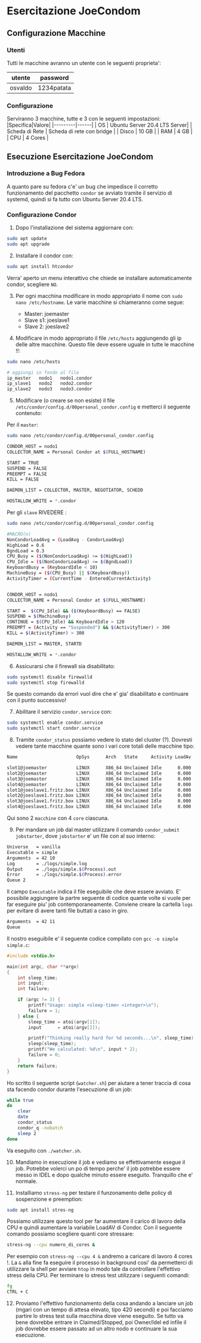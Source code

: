 # Esercitazione JoeCondom

## Configurazione Macchine

### Utenti

Tutti le macchine avranno un utente con le seguenti proprieta':

| utente | password |
| ------ | -------- |
| osvaldo| 1234patata|

### Configurazione

Serviranno 3 macchine, tutte e 3 con le seguenti impostazioni:
|Specifica|Valore|
|---------|------|
| OS      | Ubuntu Server 20.4 LTS Server|
| Scheda di Rete | Scheda di rete con bridge |
| Disco | 10 GB |
| RAM | 4 GB |
| CPU | 4 Cores |

## Esecuzione Esercitazione JoeCondom

### Introduzione a Bug Fedora

A quanto pare su fedora c'e' un bug che impedisce il corretto funzionamento del pacchetto `condor` se avviato tramite il servizio di systemd, quindi si fa tutto con Ubuntu Server 20.4 LTS.

### Configurazione Condor

1. Dopo l'installazione del sistema aggiornare con:

```bash
sudo apt update
sudo apt upgrade
```

2. Installare il condor con:

```bash
sudo apt install htcondor
```

Verra' aperto un menu interattivo che chiede se installare automaticamente condor, scegliere `NO`.

3. Per ogni macchina modificare in modo appropriato il nome con `sudo nano /etc/hostname`. Le varie macchine si chiameranno come segue:
    - Master: joemaster
    - Slave s1: joeslave1
    - Slave 2: joeslave2

4. Modificare in modo appropriato il file `/etc/hosts` aggiungendo gli ip delle altre macchine. Questo file deve essere uguale in tutte le macchine !!:

```bash
sudo nano /etc/hosts

# aggiungi in fondo al file 
ip_master   nodo1   nodo1.condor
ip_slave1   nodo2   nodo2.condor
ip_slave2   nodo3   nodo3.condor
```

5. Modificare (o creare se non esiste) il file `/etc/condor/config.d/00personal_condor.config` e metterci il seguente contenuto:

Per il `master`:

```bash
sudo nano /etc/condor/config.d/00personal_condor.config

CONDOR_HOST = nodo1
COLLECTOR_NAME = Personal Condor at $(FULL_HOSTNAME)

START = TRUE
SUSPEND = FALSE
PREEMPT = FALSE
KILL = FALSE

DAEMON_LIST = COLLECTOR, MASTER, NEGOTIATOR, SCHEDD

HOSTALLOW_WRITE = *.condor
```

Per gli `slave` RIVEDERE :

```bash
sudo nano /etc/condor/config.d/00personal_condor.config

#MACRO(n)
NonCondorLoadAvg = (LoadAvg - CondorLoadAvg)
HighLoad = 0.6
BgndLoad = 0.3
CPU_Busy = ($(NonCondorLoadAvg) >= $(HighLoad))
CPU_Idle = ($(NonCondorLoadAvg) <= $(BgndLoad))
KeyboardBusy = (KeyboardIdle < 10)
MachineBusy = ($(CPU_Busy) || $(KeyboardBusy))
ActivityTimer = (CurrentTime - EnteredCurrentActivity)


CONDOR_HOST = nodo1
COLLECTOR_NAME = Personal Condor at $(FULL_HOSTNAME)

START =  $(CPU_Idle) && ($(KeyboardBusy) == FALSE)
SUSPEND = $(MachineBusy)
CONTINUE = $(CPU_Idle) && KeyboardIdle > 120
PREEMPT = (Activity == "Suspended") && $(ActivityTimer) > 300
KILL = $(ActivityTimer) > 300

DAEMON_LIST = MASTER, STARTD

HOSTALLOW_WRITE = *.condor
```

6. Assicurarsi che il firewall sia disabilitato:

```bash
sudo systemctl disable firewalld
sudo systemctl stop firewalld
```

Se questo comando da errori vuol dire che e' gia' disabilitato e continuare con il punto successivo!

7. Abilitare il servizio `condor.service` con:

```bash
sudo systemctl enable condor.service
sudo systemctl start condor.service
```

8. Tramite `condor_status` possiamo vedere lo stato del cluster (?). Dovresti vedere tante macchine quante sono i vari core totali delle macchine tipo:

```bash
Name                      OpSys      Arch   State     Activity LoadAv

slot1@joemaster           LINUX      X86_64 Unclaimed Idle      0.000
slot2@joemaster           LINUX      X86_64 Unclaimed Idle      0.000
slot3@joemaster           LINUX      X86_64 Unclaimed Idle      0.000
slot4@joemaster           LINUX      X86_64 Unclaimed Idle      0.000
slot1@joeslave1.fritz.box LINUX      X86_64 Unclaimed Idle      0.000
slot2@joeslave1.fritz.box LINUX      X86_64 Unclaimed Idle      0.000
slot3@joeslave1.fritz.box LINUX      X86_64 Unclaimed Idle      0.000
slot4@joeslave1.fritz.box LINUX      X86_64 Unclaimed Idle      0.000
```

Qui sono 2 `macchine` con 4 `core` ciascuna.

9. Per mandare un job dal master utilizzare il comando `condor_submit jobstarter`, dove `jobstarter` e' un file con al suo interno:

```bash
Universe   = vanilla
Executable = simple
Arguments  = 42 10
Log        = ./logs/simple.log
Output     = ./logs/simple.$(Process).out
Error      = ./logs/simple.$(Process).error
Queue 2

```

Il campo `Executable` indica il file eseguibile che deve essere avviato. E' possibile aggiungere la partre seguente di codice quante volte si vuole per far eseguire piu' job contemporaneamente.
Conviene creare la cartella `logs` per evitare di avere tanti file buttati a caso in giro.

```bash
Arguments  = 42 11
Queue
```

Il nostro eseguibile e' il seguente codice compilato con `gcc -o simple simple.c`: 

```c
#include <stdio.h>

main(int argc, char **argv)
{
    int sleep_time;
    int input;
    int failure;

    if (argc != 3) {
        printf("Usage: simple <sleep-time> <integer>\n");
        failure = 1;
    } else {
        sleep_time = atoi(argv[1]);
        input      = atoi(argv[2]);

        printf("Thinking really hard for %d seconds...\n", sleep_time);
        sleep(sleep_time);
        printf("We calculated: %d\n", input * 2);
        failure = 0;
    }
    return failure;
}
```

Ho scritto il seguente script (`watcher.sh`) per aiutare a tener traccia di cosa sta facendo condor durante l'esecuzione di un job: 

```bash
while true
do
	clear
	date
	condor_status
	condor_q -nobatch
	sleep 2
done
```

Va eseguito con `./watcher.sh`.

10. Mandiamo in esecuzione il job e vediamo se effettivamente esegue il job. Potrebbe volerci un po di tempo perche' il job potrebbe essere messo in IDEL e dopo qualche minuto essere eseguito. Tranquillo che e' normale.

11. Installiamo `stress-ng` per testare il funzonamento delle policy di sospenzione e preemption:

```bash
sudo apt install stres-ng
```

Possiamo utilizzare questo tool per far aumentare il carico di lavoro della CPU e quindi aumentare la variabile LoadAV di Condor. Con il seguente comando possiamo scegliere quanti core stressare:

```bash
stress-ng --cpu numero_di_cores &
```

Per esempio con `stress-ng --cpu 4 &` andremo a caricare di lavoro 4 cores !. La `&` alla fine fa eseguire il processo in background cosi' da permetterci di utilizzare la shell per avviare `htop` in modo tale da controllare l'effettivo stress della CPU. Per terminare lo stress test utilizzare i seguenti comandi:

```bash
fg
CTRL + C
```

12. Proviamo l'effettivo funzionamento della cosa andando a lanciare un job (mgari con un tempo di attesa elevato, tipo 420 secondi) e poi facciamo partire lo stress test sulla macchina dove viene eseguito. Se tutto va bene dovrebbe entrare in Claimed/Stopped, poi Owner/Idel ed infile il job dovrebbe essere passato ad un altro nodo e continuare la sua esecuzione.